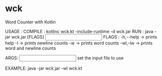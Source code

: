 # wck
Word Counter with Kotlin

USAGE :
    COMPILE :
        kotlinc wck.kt -include-runtime -d wck.jar
    RUN :
        java -jar wck.jar [FLAGS] <INPUT>
FLAGS :
    -h,--help  -> prints help
    -l         -> prints newline counts
    -w         -> prints word counts
    -wl,-lw    -> prints word and newline counts

ARGS:
    <INPUT> set the input file to use

EXAMPLE:
    java -jar wck.jar -wl wck.kt
